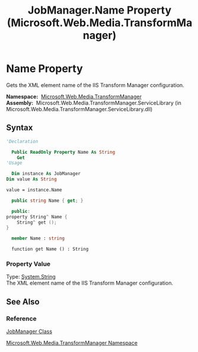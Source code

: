﻿---
title: JobManager.Name Property (Microsoft.Web.Media.TransformManager)
TOCTitle: Name Property
ms:assetid: P:Microsoft.Web.Media.TransformManager.JobManager.Name
ms:mtpsurl: https://msdn.microsoft.com/en-us/library/microsoft.web.media.transformmanager.jobmanager.name(v=VS.90)
ms:contentKeyID: 35520807
ms.date: 06/14/2012
mtps_version: v=VS.90
f1_keywords:
- Microsoft.Web.Media.TransformManager.JobManager.get_Name
- Microsoft.Web.Media.TransformManager.JobManager.Name
dev_langs:
- csharp
- jscript
- vb
- FSharp
- cpp
api_location:
- Microsoft.Web.Media.TransformManager.ServiceLibrary.dll
api_name:
- Microsoft.Web.Media.TransformManager.JobManager.get_Name
- Microsoft.Web.Media.TransformManager.JobManager.Name
api_type:
- Managed
topic_type:
- apiref
- kbSyntax
product_family_name: VS
ROBOTS: INDEX,FOLLOW
---

# Name Property

Gets the XML element name of the IIS Transform Manager configuration.

**Namespace:**  [Microsoft.Web.Media.TransformManager](microsoft-web-media-transformmanager-namespace.md)  
**Assembly:**  Microsoft.Web.Media.TransformManager.ServiceLibrary (in Microsoft.Web.Media.TransformManager.ServiceLibrary.dll)

## Syntax

```vb
'Declaration

  Public ReadOnly Property Name As String
    Get
'Usage

  Dim instance As JobManager
Dim value As String

value = instance.Name
```

```csharp
  public string Name { get; }
```

```cpp
  public:
property String^ Name {
    String^ get ();
}
```

``` fsharp
  member Name : string
```

```jscript
  function get Name () : String
```

### Property Value

Type: [System.String](https://msdn.microsoft.com/library/s1wwdcbf)  
The XML element name of the IIS Transform Manager configuration.  

## See Also

### Reference

[JobManager Class](jobmanager-class-microsoft-web-media-transformmanager.md)

[Microsoft.Web.Media.TransformManager Namespace](microsoft-web-media-transformmanager-namespace.md)

